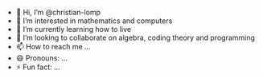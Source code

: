 - 👋 Hi, I’m @christian-lomp
- 👀 I’m interested in mathematics and computers
- 🌱 I’m currently learning how to live
- 💞️ I’m looking to collaborate on algebra, coding theory and programming
- 📫 How to reach me ...
- 😄 Pronouns: ...
- ⚡ Fun fact: ...

<!---
christian-lomp/christian-lomp is a ✨ special ✨ repository because its `README.md` (this file) appears on your GitHub profile.
You can click the Preview link to take a look at your changes.
--->
